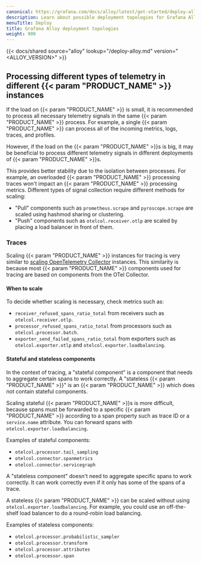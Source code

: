 ```yaml
---
canonical: https://grafana.com/docs/alloy/latest/get-started/deploy-alloy/
description: Learn about possible deployment topologies for Grafana Alloy
menuTitle: Deploy
title: Grafana Alloy deployment topologies
weight: 900
---
```


{{< docs/shared source="alloy" lookup="/deploy-alloy.md" version="<ALLOY_VERSION>" >}}

## Processing different types of telemetry in different {{< param "PRODUCT_NAME" >}} instances

If the load on {{< param "PRODUCT_NAME" >}} is small, it is recommended to process all necessary telemetry signals in the same {{< param "PRODUCT_NAME" >}} process.
For example, a single {{< param "PRODUCT_NAME" >}} can process all of the incoming metrics, logs, traces, and profiles.

However, if the load on the {{< param "PRODUCT_NAME" >}}s is big, it may be beneficial to process different telemetry signals in different deployments of {{< param "PRODUCT_NAME" >}}s.

This provides better stability due to the isolation between processes.
For example, an overloaded {{< param "PRODUCT_NAME" >}} processing traces won't impact an {{< param "PRODUCT_NAME" >}} processing metrics.
Different types of signal collection require different methods for scaling:

* "Pull" components such as `prometheus.scrape` and `pyroscope.scrape` are scaled using hashmod sharing or clustering.
* "Push" components such as `otelcol.receiver.otlp` are scaled by placing a load balancer in front of them.

### Traces

Scaling {{< param "PRODUCT_NAME" >}} instances for tracing is very similar to [scaling OpenTelemetry Collector][scaling-collector] instances.
This similarity is because most {{< param "PRODUCT_NAME" >}} components used for tracing are based on components from the OTel Collector.

[scaling-collector]: https://opentelemetry.io/docs/collector/scaling/

#### When to scale

To decide whether scaling is necessary, check metrics such as:
* `receiver_refused_spans_ratio_total` from receivers such as `otelcol.receiver.otlp`.
* `processor_refused_spans_ratio_total` from processors such as `otelcol.processor.batch`.
* `exporter_send_failed_spans_ratio_total` from exporters such as `otelcol.exporter.otlp` and `otelcol.exporter.loadbalancing`.

#### Stateful and stateless components

In the context of tracing, a "stateful component" is a component that needs to aggregate certain spans to work correctly.
A "stateless {{< param "PRODUCT_NAME" >}}" is an {{< param "PRODUCT_NAME" >}} which does not contain stateful components.

Scaling stateful {{< param "PRODUCT_NAME" >}}s is more difficult, because spans must be forwarded to a specific {{< param "PRODUCT_NAME" >}} according to a span property such as trace ID or a `service.name` attribute.
You can forward spans with `otelcol.exporter.loadbalancing`.

Examples of stateful components:

* `otelcol.processor.tail_sampling`
* `otelcol.connector.spanmetrics`
* `otelcol.connector.servicegraph`

<!-- TODO: link to the otelcol.exporter.loadbalancing docs for more info -->

A "stateless component" doesn't need to aggregate specific spans to work correctly.
It can work correctly even if it only has some of the spans of a trace.

A stateless {{< param "PRODUCT_NAME" >}} can be scaled without using `otelcol.exporter.loadbalancing`.
For example, you could use an off-the-shelf load balancer to do a round-robin load balancing.

Examples of stateless components:
* `otelcol.processor.probabilistic_sampler`
* `otelcol.processor.transform`
* `otelcol.processor.attributes`
* `otelcol.processor.span`
